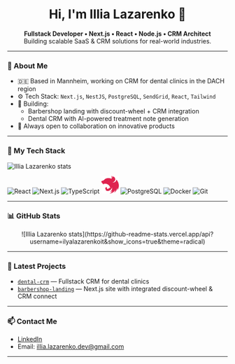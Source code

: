 <h1 align="center">Hi, I'm Illia Lazarenko 👋</h1>

<p align="center">
  <strong>Fullstack Developer • Next.js • React • Node.js • CRM Architect</strong><br />
  Building scalable SaaS & CRM solutions for real-world industries.
</p>

---

### 🧠 About Me

- 🇩🇪 Based in Mannheim, working on CRM for dental clinics in the DACH region  
- ⚙️ Tech Stack: `Next.js`, `NestJS`, `PostgreSQL`, `SendGrid`, `React`, `Tailwind`  
- 🚀 Building:  
  - Barbershop landing with discount-wheel + CRM integration  
  - Dental CRM with AI-powered treatment note generation  
- 💼 Always open to collaboration on innovative products  
---

### 🔧 My Tech Stack

<!-- Icons from https://simpleicons.org/ -->

![Illia Lazarenko stats](https://github-readme-stats.vercel.app/api?username=ilyalazarenkoit&show_icons=true&theme=radical)
<p align="left">
  <img src="https://cdn.jsdelivr.net/gh/devicons/devicon/icons/react/react-original.svg" width="40" alt="React" />
  <img src="https://cdn.jsdelivr.net/gh/devicons/devicon/icons/nextjs/nextjs-line.svg" width="40" alt="Next.js" />
  <img src="https://cdn.jsdelivr.net/gh/devicons/devicon/icons/typescript/typescript-original.svg" width="40" alt="TypeScript" />
  <img src="https://raw.githubusercontent.com/devicons/devicon/master/icons/nestjs/nestjs-plain.svg" width="40" alt="NestJS" />
  <img src="https://cdn.jsdelivr.net/gh/devicons/devicon/icons/postgresql/postgresql-original.svg" width="40" alt="PostgreSQL" />
  <img src="https://cdn.jsdelivr.net/gh/devicons/devicon/icons/docker/docker-original.svg" width="40" alt="Docker" />
  <img src="https://cdn.jsdelivr.net/gh/devicons/devicon/icons/git/git-original.svg" width="40" alt="Git" />
</p>

</p>

---

### 📊 GitHub Stats

<p align="center">
![Illia Lazarenko stats](https://github-readme-stats.vercel.app/api?username=ilyalazarenkoit&show_icons=true&theme=radical)
</p>

---

### 🚀 Latest Projects

- [`dental-crm`](https://github.com/illialazarenko/dental-crm) — Fullstack CRM for dental clinics  
- [`barbershop-landing`](https://github.com/illialazarenko/barbershop-landing) — Next.js site with integrated discount-wheel & CRM connect

---

### 📫 Contact Me

- [LinkedIn](https://www.linkedin.com/in/illialazarenko)  
- Email: illia.lazarenko.dev@gmail.com  

---
